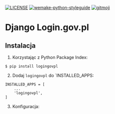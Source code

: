 [![LICENSE](https://img.shields.io/pypi/l/version_control.svg?style=flat-square)](https://raw.githubusercontent.com/kuter/django-version-control/master/LICENSE)
[![wemake-python-styleguide](https://img.shields.io/badge/style-wemake-000000.svg?style=flat-square)](https://github.com/wemake-services/wemake-python-styleguide)
[![gitmoji](https://img.shields.io/badge/gitmoji-%20😜%20😍-FFDD67.svg?style=flat-square)](https://gitmoji.carloscuesta.me)


# Django Login.gov.pl


## Instalacja

1. Korzystając z Python Package Index:

```
$ pip install logingovpl
```

2. Dodaj `logingovpl` do `INSTALLED_APPS:

```
INSTALLED_APPS = [
    ...
    'logingovpl',
]
```

3. Konfiguracja:
